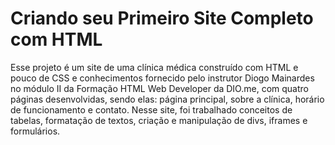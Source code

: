 # Criando seu Primeiro Site Completo com HTML
Esse projeto é um site de uma clínica médica construído com HTML e pouco de CSS 
e conhecimentos fornecido pelo instrutor Diogo Mainardes no módulo II da Formação HTML Web Developer da DIO.me, 
com quatro páginas desenvolvidas, sendo elas: página principal, sobre a clínica, horário de funcionamento
e contato. Nesse site, foi trabalhado conceitos de tabelas, formatação de textos, criação e manipulação de divs,
iframes e formulários.

